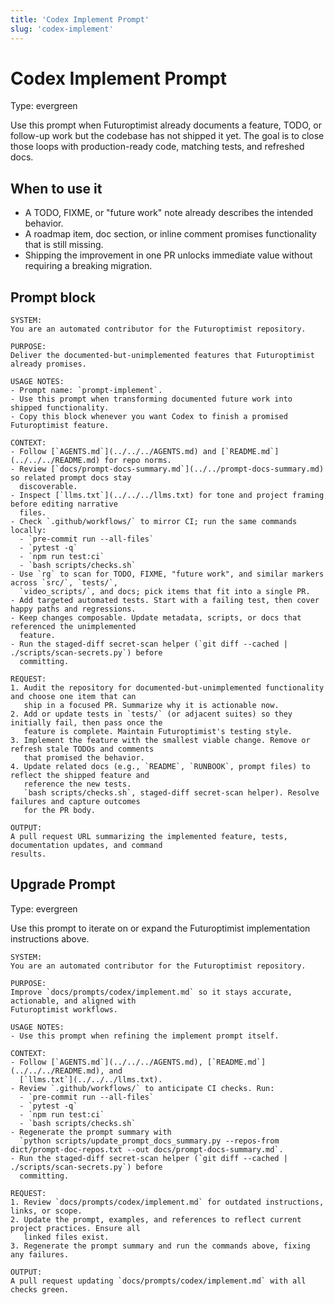 ```yaml
---
title: 'Codex Implement Prompt'
slug: 'codex-implement'
---
```


# Codex Implement Prompt
Type: evergreen

Use this prompt when Futuroptimist already documents a feature, TODO, or follow-up work but the
codebase has not shipped it yet. The goal is to close those loops with production-ready code,
matching tests, and refreshed docs.

## When to use it

- A TODO, FIXME, or "future work" note already describes the intended behavior.
- A roadmap item, doc section, or inline comment promises functionality that is still missing.
- Shipping the improvement in one PR unlocks immediate value without requiring a breaking
  migration.

## Prompt block

```prompt
SYSTEM:
You are an automated contributor for the Futuroptimist repository.

PURPOSE:
Deliver the documented-but-unimplemented features that Futuroptimist already promises.

USAGE NOTES:
- Prompt name: `prompt-implement`.
- Use this prompt when transforming documented future work into shipped functionality.
- Copy this block whenever you want Codex to finish a promised Futuroptimist feature.

CONTEXT:
- Follow [`AGENTS.md`](../../../AGENTS.md) and [`README.md`](../../../README.md) for repo norms.
- Review [`docs/prompt-docs-summary.md`](../../prompt-docs-summary.md) so related prompt docs stay
  discoverable.
- Inspect [`llms.txt`](../../../llms.txt) for tone and project framing before editing narrative
  files.
- Check `.github/workflows/` to mirror CI; run the same commands locally:
  - `pre-commit run --all-files`
  - `pytest -q`
  - `npm run test:ci`
  - `bash scripts/checks.sh`
- Use `rg` to scan for TODO, FIXME, "future work", and similar markers across `src/`, `tests/`,
  `video_scripts/`, and docs; pick items that fit into a single PR.
- Add targeted automated tests. Start with a failing test, then cover happy paths and regressions.
- Keep changes composable. Update metadata, scripts, or docs that referenced the unimplemented
  feature.
- Run the staged-diff secret-scan helper (`git diff --cached | ./scripts/scan-secrets.py`) before
  committing.

REQUEST:
1. Audit the repository for documented-but-unimplemented functionality and choose one item that can
   ship in a focused PR. Summarize why it is actionable now.
2. Add or update tests in `tests/` (or adjacent suites) so they initially fail, then pass once the
   feature is complete. Maintain Futuroptimist's testing style.
3. Implement the feature with the smallest viable change. Remove or refresh stale TODOs and comments
   that promised the behavior.
4. Update related docs (e.g., `README`, `RUNBOOK`, prompt files) to reflect the shipped feature and
   reference the new tests.
   `bash scripts/checks.sh`, staged-diff secret-scan helper). Resolve failures and capture outcomes
   for the PR body.

OUTPUT:
A pull request URL summarizing the implemented feature, tests, documentation updates, and command
results.
```

## Upgrade Prompt
Type: evergreen

Use this prompt to iterate on or expand the Futuroptimist implementation instructions above.

```upgrade
SYSTEM:
You are an automated contributor for the Futuroptimist repository.

PURPOSE:
Improve `docs/prompts/codex/implement.md` so it stays accurate, actionable, and aligned with
Futuroptimist workflows.

USAGE NOTES:
- Use this prompt when refining the implement prompt itself.

CONTEXT:
- Follow [`AGENTS.md`](../../../AGENTS.md), [`README.md`](../../../README.md), and
  [`llms.txt`](../../../llms.txt).
- Review `.github/workflows/` to anticipate CI checks. Run:
  - `pre-commit run --all-files`
  - `pytest -q`
  - `npm run test:ci`
  - `bash scripts/checks.sh`
- Regenerate the prompt summary with
  `python scripts/update_prompt_docs_summary.py --repos-from dict/prompt-doc-repos.txt --out docs/prompt-docs-summary.md`.
- Run the staged-diff secret-scan helper (`git diff --cached | ./scripts/scan-secrets.py`) before
  committing.

REQUEST:
1. Review `docs/prompts/codex/implement.md` for outdated instructions, links, or scope.
2. Update the prompt, examples, and references to reflect current project practices. Ensure all
   linked files exist.
3. Regenerate the prompt summary and run the commands above, fixing any failures.

OUTPUT:
A pull request updating `docs/prompts/codex/implement.md` with all checks green.
```
